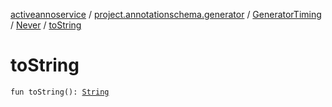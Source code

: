 [activeannoservice](../../../index.md) / [project.annotationschema.generator](../../index.md) / [GeneratorTiming](../index.md) / [Never](index.md) / [toString](./to-string.md)

# toString

`fun toString(): `[`String`](https://kotlinlang.org/api/latest/jvm/stdlib/kotlin/-string/index.html)